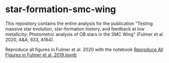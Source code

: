 # star-formation-smc-wing
This repository contains the entire analysis for the publication "Testing massive star evolution, star-formation history, and feedback at low metallicity: Photometric analysis of OB stars in the SMC Wing" (Fulmer et al. 2020, A&A, 633, A164).

Reproduce all figures in Fulmer et al. 2020 with the notebook [Reproduce All Figures in Fulmer et al. 2019.ipynb](https://github.com/lfulmer/star-formation-smc-wing/blob/master/notebooks/Reproduce%20All%20Figures%20in%20Fulmer%20et%20al.%202019.ipynb)
